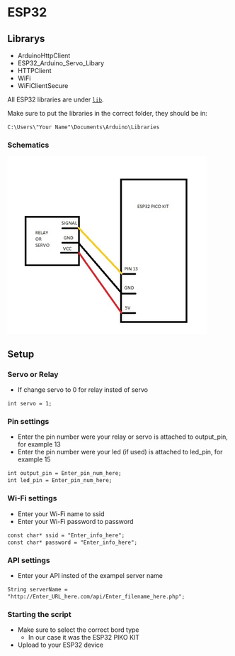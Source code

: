 # ESP32

## Librarys
  * ArduinoHttpClient
  * ESP32_Arduino_Servo_Libary
  * HTTPClient
  * WiFi
  * WiFiClientSecure

All ESP32 libraries are under [```lib```](lib).

Make sure to put the libraries in the correct folder, they should be in:
```
C:\Users\"Your Name"\Documents\Arduino\Libraries
```

### Schematics
<img src="ESP32_schematic.jpg" height="400">

## Setup 
### Servo or Relay
 - If change servo to 0 for relay insted of servo
 ````
 int servo = 1;
 ````
### Pin settings
 - Enter the pin number were your relay or servo is attached to output_pin, for example 13 
 - Enter the pin number were your led (if used) is attached to led_pin, for example 15 
 ````
int output_pin = Enter_pin_num_here; 
int led_pin = Enter_pin_num_here;
 ````
### Wi-Fi settings
- Enter your Wi-Fi name to ssid
- Enter your Wi-Fi password to password
````
const char* ssid = "Enter_info_here";
const char* password = "Enter_info_here";
````
### API settings
- Enter your API insted of the exampel server name
````
String serverName = "http://Enter_URL_here.com/api/Enter_filename_here.php"; 
````
### Starting the script
 - Make sure to select the correct bord type 
   - In our case it was the ESP32 PIKO KIT
 - Upload to your ESP32 device
